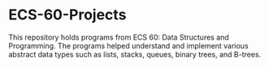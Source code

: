 # ECS-60-Projects

This repository holds programs from ECS 60: Data Structures and Programming. The programs helped understand and implement various abstract data types such as lists, stacks, queues, binary trees, and B-trees. 
